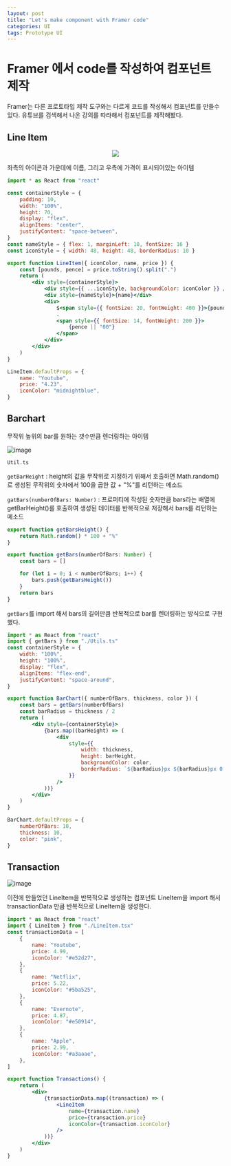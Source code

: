 ```yaml
---
layout: post
title: "Let's make component with Framer code"
categories: UI
tags: Prototype UI
---
```



# Framer 에서 code를 작성하여 컴포넌트 제작

Framer는 다른 프로토타입 제작 도구와는 다르게 코드를 작성해서 컴포넌트를 만들수 있다. 유튜브를 검색해서 나온 강의를 따라해서 컴포넌트를 제작해봤다.


## Line Item 
<div align=center>
<img src =https://user-images.githubusercontent.com/56331400/225019274-914802db-823f-4c3a-a4c2-df2b7a00910a.gif />
</div>



좌측의 아이콘과 가운데에 이름, 그리고 우측에 가격이 표시되어있는 아이템

```jsx
import * as React from "react"

const containerStyle = {
    padding: 10,
    width: "100%",
    height: 70,
    display: "flex",
    alignItems: "center",
    justifyContent: "space-between",
}
const nameStyle = { flex: 1, marginLeft: 10, fontSize: 16 }
const iconStyle = { width: 48, height: 48, borderRadius: 10 }

export function LineItem({ iconColor, name, price }) {
    const [pounds, pence] = price.toString().split(".")
    return (
        <div style={containerStyle}>
            <div style={{ ...iconStyle, backgroundColor: iconColor }} />
            <div style={nameStyle}>{name}</div>
            <div>
                $<span style={{ fontSize: 20, fontWeight: 400 }}>{pounds}</span>
                .
                <span style={{ fontSize: 14, fontWeight: 200 }}>
                    {pence || "00"}
                </span>
            </div>
        </div>
    )
}

LineItem.defaultProps = {
    name: "Youtube",
    price: "4.23",
    iconColor: "midnightblue",
}

```

## Barchart 
무작위 높위의 bar를 원하는 갯수만큼 렌더링하는 아이템 

![image](https://user-images.githubusercontent.com/56331400/225017663-0c5156f7-69b5-40f1-92c5-be72db49dc99.png)

`Util.ts`

`getBarHeight` : height의 값을 무작위로 지정하기 위해서 호출하면 Math.random()로 생성된 무작위의 숫자에서 100을 곱한 값 + "%"를 리턴하는 메소드


`gatBars(numberOfBars: Number)` : 프로퍼티에 작성된 숫자만큼 bars라는 배열에 getBarHeight()를 호출하여 생성된 데이터를 반복적으로 저장해서 bars를 리턴하는 메소드

```jsx
export function getBarsHeight() {
    return Math.random() * 100 + "%"
}

export function getBars(numberOfBars: Number) {
    const bars = []

    for (let i = 0; i < numberOfBars; i++) {
        bars.push(getBarsHeight())
    }
    return bars
}

```
`getBars`를 import 해서 bars의 길이만큼 반복적으로 bar를 렌더링하는 방식으로 구현했다.
```jsx
import * as React from "react"
import { getBars } from "./Utils.ts"
const containerStyle = {
    width: "100%",
    height: "100%",
    display: "flex",
    alignItems: "flex-end",
    justifyContent: "space-around",
}

export function BarChart({ numberOfBars, thickness, color }) {
    const bars = getBars(numberOfBars)
    const barRadius = thickness / 2
    return (
        <div style={containerStyle}>
            {bars.map((barHeight) => (
                <div
                    style={{
                        width: thickness,
                        height: barHeight,
                        backgroundColor: color,
                        borderRadius: `${barRadius}px ${barRadius}px 0 0 `,
                    }}
                />
            ))}
        </div>
    )
}

BarChart.defaultProps = {
    numberOfBars: 10,
    thickness: 10,
    color: "pink",
}

```

## Transaction
![image](https://user-images.githubusercontent.com/56331400/225019062-6b7b1cc1-fc2b-47bf-b678-cb602233ae21.png)


이전에 만들었던 LineItem을 반복적으로 생성하는 컴포넌트
LineItem을 import 해서 transactionData 만큼 반복적으로 LineItem을 생성한다.

```jsx
import * as React from "react"
import { LineItem } from "./LineItem.tsx"
const transactionData = [
    {
        name: "Youtube",
        price: 4.99,
        iconColor: "#e52d27",
    },
    {
        name: "Netflix",
        price: 5.22,
        iconColor: "#5ba525",
    },
    {
        name: "Evernote",
        price: 4.87,
        iconColor: "#e50914",
    },
    {
        name: "Apple",
        price: 2.99,
        iconColor: "#a3aaae",
    },
]

export function Transactions() {
    return (
        <div>
            {transactionData.map((transaction) => (
                <LineItem
                    name={transaction.name}
                    price={transaction.price}
                    iconColor={transaction.iconColor}
                />
            ))}
        </div>
    )
}

```

